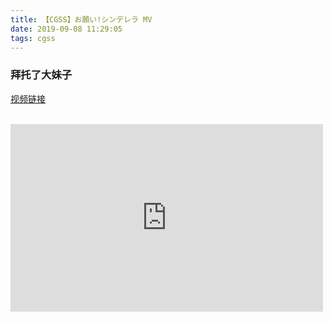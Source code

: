 ```yaml
---
title: 【CGSS】お願い!シンデレラ MV
date: 2019-09-08 11:29:05
tags: cgss
---
```

### 拜托了大妹子
[视频链接](https://www.acfun.cn/player/ac10871836)
<br></br>
<iframe style="min-width: 500px;min-height: 300px"   src="https://www.acfun.cn/player/ac10871836" id="ACFlashPlayer-re"  scrolling="no" border="0" frameborder="no" framespacing="0" allowfullscreen="true"></iframe>